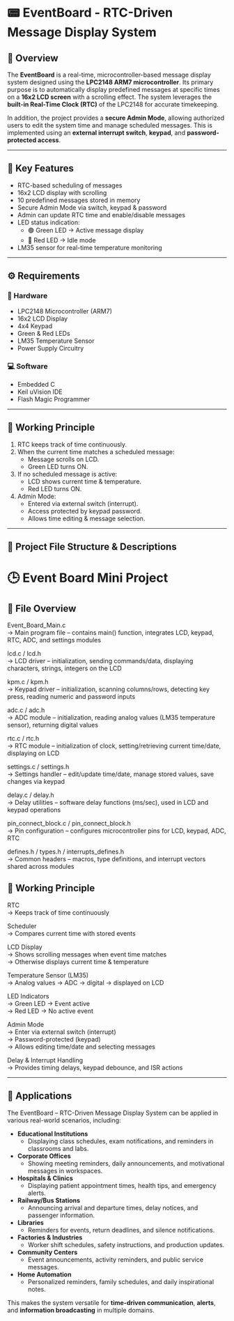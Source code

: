 # 📟 EventBoard - RTC-Driven Message Display System  

## 📖 Overview  
The **EventBoard** is a real-time, microcontroller-based message display system designed using the **LPC2148 ARM7 microcontroller**. Its primary purpose is to automatically display predefined messages at specific times on a **16x2 LCD screen** with a scrolling effect. The system leverages the **built-in Real-Time Clock (RTC)** of the LPC2148 for accurate timekeeping.  

In addition, the project provides a **secure Admin Mode**, allowing authorized users to edit the system time and manage scheduled messages. This is implemented using an **external interrupt switch**, **keypad**, and **password-protected access**.  

---

## 🌟 Key Features  
- RTC-based scheduling of messages  
- 16x2 LCD display with scrolling  
- 10 predefined messages stored in memory  
- Secure Admin Mode via switch, keypad & password  
- Admin can update RTC time and enable/disable messages  
- LED status indication:  
  - 🟢 Green LED → Active message display  
  - 🔴 Red LED → Idle mode  
- LM35 sensor for real-time temperature monitoring    

---

## ⚙️ Requirements  

### 🔧 Hardware  
- LPC2148 Microcontroller (ARM7)  
- 16x2 LCD Display  
- 4x4 Keypad  
- Green & Red LEDs  
- LM35 Temperature Sensor   
- Power Supply Circuitry  

### 💻 Software  
- Embedded C  
- Keil uVision IDE  
- Flash Magic Programmer  

---

## 🔄 Working Principle  
1. RTC keeps track of time continuously.  
2. When the current time matches a scheduled message:  
   - Message scrolls on LCD.  
   - Green LED turns ON.  
3. If no scheduled message is active:  
   - LCD shows current time & temperature.  
   - Red LED turns ON.  
4. Admin Mode:  
   - Entered via external switch (interrupt).  
   - Access protected by keypad password.  
   - Allows time editing & message selection.  
---
## 📂 Project File Structure & Descriptions
# 🕒 Event Board Mini Project

## 📂 File Overview
Event_Board_Main.c  
    → Main program file – contains main() function, integrates LCD, keypad, RTC, ADC, and settings modules  

lcd.c / lcd.h  
    → LCD driver – initialization, sending commands/data, displaying characters, strings, integers on the LCD  

kpm.c / kpm.h  
    → Keypad driver – initialization, scanning columns/rows, detecting key press, reading numeric and password inputs  

adc.c / adc.h  
    → ADC module – initialization, reading analog values (LM35 temperature sensor), returning digital values  

rtc.c / rtc.h  
    → RTC module – initialization of clock, setting/retrieving current time/date, displaying on LCD  

settings.c / settings.h  
    → Settings handler – edit/update time/date, manage stored values, save changes via keypad  

delay.c / delay.h  
    → Delay utilities – software delay functions (ms/sec), used in LCD and keypad operations  

pin_connect_block.c / pin_connect_block.h  
    → Pin configuration – configures microcontroller pins for LCD, keypad, ADC, RTC  

defines.h / types.h / interrupts_defines.h  
    → Common headers – macros, type definitions, and interrupt vectors shared across modules  


## 🔄 Working Principle
RTC  
    → Keeps track of time continuously  

Scheduler  
    → Compares current time with stored events  

LCD Display  
    → Shows scrolling messages when event time matches  
    → Otherwise displays current time & temperature  

Temperature Sensor (LM35)  
    → Analog values → ADC → digital → displayed on LCD  

LED Indicators  
    → Green LED → Event active  
    → Red LED   → No active event  

Admin Mode  
    → Enter via external switch (interrupt)  
    → Password-protected (keypad)  
    → Allows editing time/date and selecting messages  

Delay & Interrupt Handling  
    → Provides timing delays, keypad debounce, and ISR actions  




---
## 🎯 Applications  

The EventBoard – RTC-Driven Message Display System can be applied in various real-world scenarios, including:  

- **Educational Institutions**  
  - Displaying class schedules, exam notifications, and reminders in classrooms and labs.  
- **Corporate Offices**  
  - Showing meeting reminders, daily announcements, and motivational messages in workspaces.  
- **Hospitals & Clinics**  
  - Displaying patient appointment times, health tips, and emergency alerts.  
- **Railway/Bus Stations**  
  - Announcing arrival and departure times, delay notices, and passenger information.  
- **Libraries**  
  - Reminders for events, return deadlines, and silence notifications.  
- **Factories & Industries**  
  - Worker shift schedules, safety instructions, and production updates.  
- **Community Centers**  
  - Event announcements, activity reminders, and public service messages.  
- **Home Automation**  
  - Personalized reminders, family schedules, and daily inspirational notes.  

This makes the system versatile for **time-driven communication**, **alerts**, and **information broadcasting** in multiple domains.  
